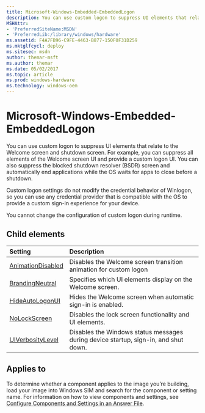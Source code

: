 ```yaml
---
title: Microsoft-Windows-Embedded-EmbeddedLogon
description: You can use custom logon to suppress UI elements that relate to the Welcome screen and shutdown screen.
MSHAttr:
- 'PreferredSiteName:MSDN'
- 'PreferredLib:/library/windows/hardware'
ms.assetid: F4A7FB96-C9FE-4463-B877-150F0F31D259
ms.mktglfcycl: deploy
ms.sitesec: msdn
author: themar-msft
ms.author: themar
ms.date: 05/02/2017
ms.topic: article
ms.prod: windows-hardware
ms.technology: windows-oem
---
```

# Microsoft-Windows-Embedded-EmbeddedLogon

You can use custom logon to suppress UI elements that relate to the Welcome screen and shutdown screen. For example, you can suppress all elements of the Welcome screen UI and provide a custom logon UI. You can also suppress the blocked shutdown resolver (BSDR) screen and automatically end applications while the OS waits for apps to close before a shutdown.

Custom logon settings do not modify the credential behavior of Winlogon, so you can use any credential provider that is compatible with the OS to provide a custom sign-in experience for your device.

You cannot change the configuration of custom logon during runtime.

## Child elements

| Setting                 | Description                                                                           |
|:------------------------|:--------------------------------------------------------------------------------------|
| [AnimationDisabled](microsoft-windows-embedded-embeddedlogon-animationdisabled.md) | Disables the Welcome screen transition animation for custom logon |
| [BrandingNeutral](microsoft-windows-embedded-embeddedlogon-brandingneutral.md) | Specifies which UI elements display on the Welcome screen. |
| [HideAutoLogonUI](microsoft-windows-embedded-embeddedlogon-hideautologonui.md) | Hides the Welcome screen when automatic sign-in is enabled. |
| [NoLockScreen](microsoft-windows-embedded-embeddedlogon-nolockscreen.md) | Disables the lock screen functionality and UI elements. |
| [UIVerbosityLevel](microsoft-windows-embedded-embeddedlogon-uiverbositylevel.md) | Disables the Windows status messages during device startup, sign-in, and shut down. |

## Applies to

To determine whether a component applies to the image you’re building, load your image into Windows SIM and search for the component or setting name. For information on how to view components and settings, see [Configure Components and Settings in an Answer File](https://docs.microsoft.com/en-us/windows-hardware/customize/desktop/wsim/configure-components-and-settings-in-an-answer-file).
